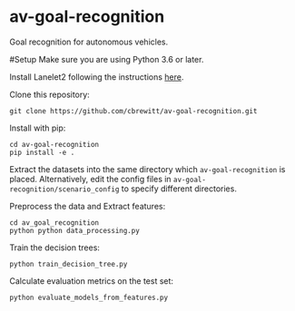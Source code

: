 # av-goal-recognition
Goal recognition for autonomous vehicles.

#Setup
Make sure you are using Python 3.6 or later.

Install Lanelet2 following the instructions [here](https://github.com/fzi-forschungszentrum-informatik/Lanelet2).

Clone this repository:
```
git clone https://github.com/cbrewitt/av-goal-recognition.git
```
Install with pip:
```
cd av-goal-recognition
pip install -e .
```

Extract the datasets into the same directory which `av-goal-recognition` is placed.
Alternatively, edit the config files in `av-goal-recognition/scenario_config` to specify different directories.

Preprocess the data and Extract features:

```
cd av_goal_recognition
python python data_processing.py
```

Train the decision trees:

```
python train_decision_tree.py
```

Calculate evaluation metrics on the test set:

```
python evaluate_models_from_features.py
```


